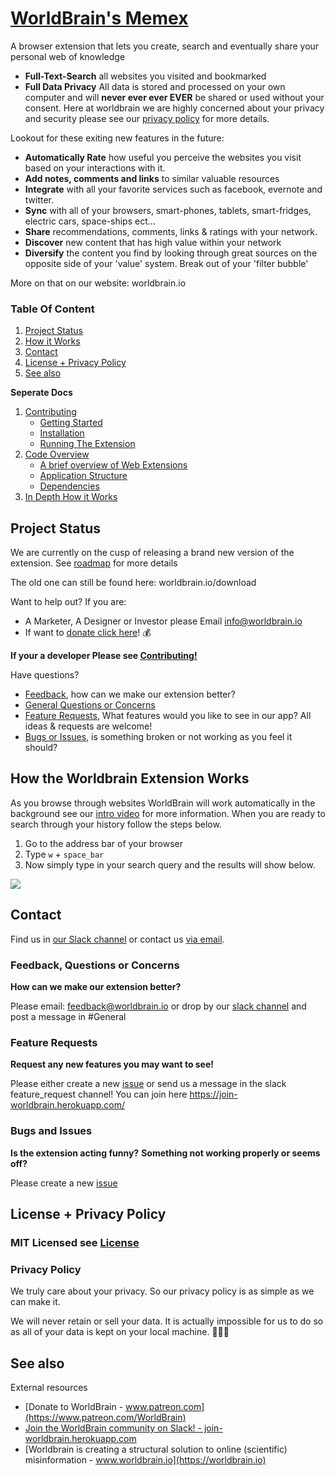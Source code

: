# <a id="worldbrain" href="#worldbrain">WorldBrain's Memex</a>

A browser extension that lets you create, search and eventually share your personal web of knowledge

 - **Full-Text-Search** all websites you visited and bookmarked
 - **Full Data Privacy** All data is stored and processed on your own computer and will **never ever ever EVER** be shared or used without your consent. Here at worldbrain we are highly concerned about your privacy and security please see our [privacy policy](#privacy-policy) for more details.

Lookout for these exiting new features in the future:
 - **Automatically Rate** how useful you perceive the websites you visit based on your interactions with it.
 - **Add notes, comments and links** to similar valuable resources
 - **Integrate** with all your favorite services such as facebook, evernote and twitter.
 - **Sync** with all of your browsers, smart-phones, tablets, smart-fridges, electric cars, space-ships ect...
 - **Share** recommendations, comments, links & ratings with your network.
 - **Discover** new content that has high value within your network
 - **Diversify** the content you find by looking through great sources on the opposite side of your 'value' system. Break out of your 'filter bubble'

More on that on our website: worldbrain.io

### Table Of Content

1. [Project Status](#project-status)
1. [How it Works](#how-it-works.md)
1. [Contact](#contact)
1. [License + Privacy Policy](#license-+-privacy-policy)
1. [See also](#see-also)

**Seperate Docs**

1. [Contributing](./docs/Contributing-Guide.md)
    * [Getting Started](./docs/Contributing-Guide.md#getting-started)
    * [Installation](./docs/Contributing-Guide.md#installation)
    * [Running The Extension](./docs/Contributing-Guide.md#running-the-extension)
1. [Code Overview](./docs/Contributing-Guide.md#code-overview)
    * [A brief overview of Web Extensions](./docs/Contributing-Guide.md#a-brief-overview-of-web-e)
    * [Application Structure](./docs/Contributing-Guide.md#application-structure)
    * [Dependencies](./docs/Contributing-Guide.md#dependencies)
1. [In Depth How it Works](./docs/How-It-Works.md)

## Project Status
We are currently on the cusp of releasing a brand new version of the extension. See [roadmap](https://trello.com/b/mdqEuBjb) for more details

The old one can still be found here: worldbrain.io/download

Want to help out? If you are:
 - A Marketer, A Designer or Investor please Email info@worldbrain.io
 - If want to [donate click here](https://www.patreon.com/WorldBrain)! :moneybag:

**If your a developer Please see [Contributing!](./docs/Contributing-Guide.md)**

Have questions?
- [Feedback](#contact), how can we make our extension better?
- [General Questions or Concerns](#contact)
- [Feature Requests](#feature-requests), <!-- vote for or add any new features you may want to see! --> What features would you like to see in our app? All ideas & requests are welcome!
- [Bugs or Issues](https://github.com/WorldBrain/Research-Engine/issues/new), is something broken or not working as you feel it should?

## How the Worldbrain Extension Works

As you browse through websites WorldBrain will work automatically in the background see our [intro video](https://youtu.be/rtYA8_taswk) for more information. When you are ready to search through your history follow the steps below.

1. Go to the address bar of your browser
2. Type `w` + `space_bar`
3. Now simply type in your search query and the results will show below.

![](https://github.com/swissums/worldbrain-doc-gifs/blob/master/how-it-works.gif)

## Contact

Find us in [our Slack channel](https://join-worldbrain.herokuapp.com/) or contact us [via email](mailto:info@worldbrain.io).

### Feedback, Questions or Concerns
**How can we make our extension better?**

Please email: feedback@worldbrain.io
or drop by our [slack channel](https://join-worldbrain.herokuapp.com/) and post a message in #General

### Feature Requests
**Request <!-- Vote and Comment on -->  any new features you may want to see!**

<!-- Please visit our [Feature Requests Page](**TODO**) -->
Please either create a new [issue](https://github.com/WorldBrain/WebMemex/issues/new)
or send us a message in the slack feature_request channel!
You can join here https://join-worldbrain.herokuapp.com/

### Bugs and Issues
**Is the extension acting funny?**
**Something not working properly or seems off?**

Please create a new [issue](https://github.com/WorldBrain/WebMemex/issues/new)

## License + Privacy Policy

### MIT Licensed see [License](./License)

### Privacy Policy

We truly care about your privacy. So our privacy policy is as simple as we can make it.

We will never retain or sell your data.
It is actually impossible for us to do so as all of your data is kept on your local machine.
:see_no_evil::hear_no_evil::speak_no_evil:


## See also

External resources

* [Donate to WorldBrain - www.patreon.com](https://www.patreon.com/WorldBrain)
* [Join the WorldBrain community on Slack! - join-worldbrain.herokuapp.com](https://join-worldbrain.herokuapp.com/)
* [Worldbrain is creating a structural solution to online (scientific) misinformation - www.worldbrain.io](https://worldbrain.io)

